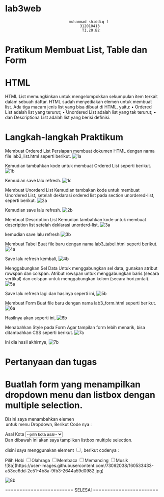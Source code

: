# lab3web
                                 muhammad shiddiq f 
                                      312010413
                                       TI.20.B2

# Pratikum Membuat List, Table dan Form
# HTML
HTML List memungkinkan untuk mengelompokkan sekumpulan item terkait dalam sebuah daftar. HTML sudah menyediakan elemen untuk membuat list. Ada tiga macam jenis list yang bisa dibuat di HTML, yaitu: • Ordered List adalah list yang terurut; • Unordered List adalah list yang tak terurut; • dan Descriptiona List adalah list yang berisi definisi.

# Langkah-langkah Praktikum

Membuat Ordered List Persiapan membuat dokumen HTML dengan nama file lab3_list.html seperti berikut. 
![1a](https://user-images.githubusercontent.com/73062038/160141355-2ff336db-7bdb-4bbb-afb0-6c68a0f250ae.jpg)

Kemudian tambahkan kode untuk membuat Ordered List seperti berikut. 
![1b](https://user-images.githubusercontent.com/73062038/160141374-1e427a2f-8bb2-40fb-82ea-a4e25db1f49a.jpg)

Kemudian save lalu refresh. 
![1c](https://user-images.githubusercontent.com/73062038/160141399-d2c79a73-be36-420c-aa87-f8a6d6a87d4b.jpg)

Membuat Unorderd List Kemudian tambakan kode untuk membuat Unordered List, setelah deklarasi ordered list pada section unordered-list, seperti berikut. 
![2a](https://user-images.githubusercontent.com/73062038/160141433-b65b496c-df4d-4c58-8560-1eb452f3d40b.jpg)

Kemudian save lalu refresh. 
![2b](https://user-images.githubusercontent.com/73062038/160141483-db7e5cc2-6770-492f-9cf0-c2442c1f0035.jpg)

Membuat Description List Kemudian tambahkan kode untuk membuat description list setelah deklarasi unorderd-list.
![3a](https://user-images.githubusercontent.com/73062038/160141641-75fc4ca9-cd11-49e9-8d9f-ba05639b4d77.jpg)

kemudian save lalu refresh 
![3b](https://user-images.githubusercontent.com/73062038/160141663-1c96bf69-44bb-4346-a899-c400f9d89374.jpg)


Membuat Tabel Buat file baru dengan nama lab3_tabel.html seperti berikut.
![4a](https://user-images.githubusercontent.com/73062038/160142892-362189f0-f2b6-424e-b7d1-4675afd8f7ef.jpg)

Save lalu refresh kembali, 
![4b](https://user-images.githubusercontent.com/73062038/160142920-2336f3ee-2efe-4370-a259-01cc62dd6eda.jpg)

Menggabungkan Sel Data Untuk menggabungkan sel data, gunakan atribut rowspan dan colspan. Atribut rowspan untuk menggabungkan baris (secara vertikal) dan colspan untuk menggabungkan kolom (secara horizontal). 
![5a](https://user-images.githubusercontent.com/73062038/160142952-4932f109-5821-4fa0-a9c6-0e51317ee786.jpg)

Save lalu refresh lagi dan hasinya seperti ini, 
![5b](https://user-images.githubusercontent.com/73062038/160142970-e5be90c6-f116-4918-8423-a2b54dcd8e65.jpg)

Membuat Form Buat file baru dengan nama lab3_form.html seperti berikut.
 ![6a](https://user-images.githubusercontent.com/73062038/160143278-8cac29e5-bf2e-4f07-b158-4c0453bbbef3.jpg)

Hasilnya akan seperti ini, 
![6b](https://user-images.githubusercontent.com/73062038/160143319-e7cf3b5a-e111-47b1-8329-3475ab3b9b38.jpg)

Menabahkan Style pada Form Agar tampilan form lebih menarik, bisa ditambahkan CSS seperti berikut. 
![7a](https://user-images.githubusercontent.com/73062038/160143366-70379d7b-6dfa-47ff-a693-edd450526358.jpg)

Ini dia hasil akhirnya, 
![7b](https://user-images.githubusercontent.com/73062038/160143395-a713a408-7a1a-4f67-9a03-f98bb9792dfe.jpg)

# Pertanyaan dan tugas
# Buatlah form yang menampilkan dropdown menu dan listbox dengan multiple selection.
Disini saya menambahkan elemen <option> untuk menu Dropdown, Berikut Code nya :

<div>
          <label for="Asal kota">Asal Kota</label>
          <select>
            <option selected>--pilih kota asal--</option>
            <option>Cikarang</option>
            <option>Jakarta</option>
            <option>Karawang</option>
            <option>Bekasi</option>
            <option>Subang</option>
          </select>
</div>
Dan dibawah ini akan saya tampilkan listbox multiple selection.

disini saya menggunakan element <input type="Checkbox">, berikut codenya :

 <div>
          <label for="Hobi">Pilih Hobi</label>
          <input type="checkbox" name="Hobi" value="Olahraga"><label>Olahraga</label>
          <input type="checkbox" name="Hobi" value="Membaca"><label>Membaca</label>
          <input type="checkbox" name="Hobi" value="Memancing"><label>Memancing</label>
          <input type="checkbox" name="Hobi" value="Musik"><label>Musik</label>
 </div> 
![8a](https://user-images.githubusercontent.com/73062038/160533433-a53cc6dd-2e51-4b8a-9fb3-2644a59d0982.jpg)

![8b](https://user-images.githubusercontent.com/73062038/160533442-e6ead368-1585-4a0f-ba25-ac99ee948476.jpg)



======================== SELESAI =======================

